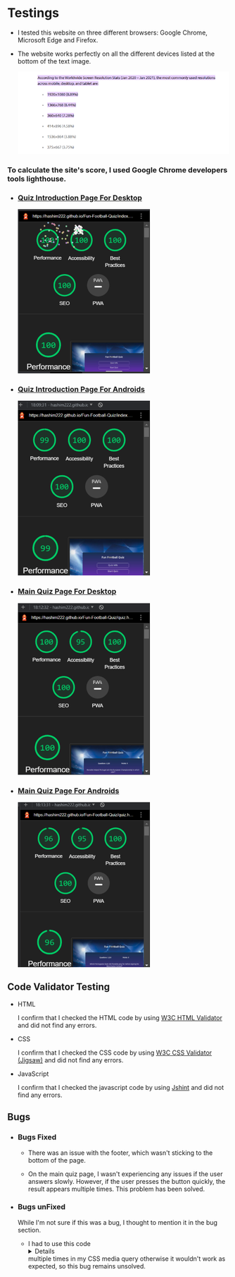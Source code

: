 # Testings


* I tested this website on three different browsers: Google Chrome, Microsoft Edge and Firefox.
* The website works perfectly on all the different devices listed at the bottom of the text image.

  ![this image shows that this website works on which devices](assets/images/Readme-Images/devices-resolutions.png)
  
### To calculate the site's score, I used Google Chrome developers tools lighthouse.

   * ### [Quiz Introduction Page For Desktop](assets/images/Readme-Images/desktop-quiz-info.png) 

     ![image for desktop quiz information page](assets/images/Readme-Images/desktop-quiz-info.png)

   * ### [Quiz Introduction Page For Androids](assets/images/Readme-Images/mobile-quiz-info.png) 

     ![image for android quiz information page](assets/images/Readme-Images/mobile-quiz-info.png)

   * ### [Main Quiz Page For Desktop](assets/images/Readme-Images/desktop-quiz-main.png) 

     ![image for desktop main quiz page](assets/images/Readme-Images/desktop-quiz-main.png)

   * ### [Main Quiz Page For Androids](assets/images/Readme-Images/mobile-quiz-main.png) 

     ![image for android main quiz page](assets/images/Readme-Images/mobile-quiz-main.png)

## Code Validator Testing
 * HTML 

    I confirm that I checked the HTML code by using [W3C HTML Validator](https://validator.w3.org/#validate_by_input) and did not find any errors.    

 * CSS 

    I confirm that I checked the CSS code by using [W3C CSS Validator (Jigsaw)](https://jigsaw.w3.org/css-validator/#validate_by_input) and did not find any errors. 

* JavaScript

   I confirm that I checked the javascript code by using [Jshint](https://jshint.com/) and did not find any errors.
   
 ## Bugs
 
* ### Bugs Fixed
 
   * There was an issue with the footer, which wasn't sticking to the bottom of the page.

   * On the main quiz page, I wasn't experiencing any issues if the user answers slowly. However, if the user presses the button quickly, the result appears multiple times. This problem has been solved.

* ### Bugs unFixed
    While I'm not sure if this was a bug, I thought to mention it in the bug section.
   * I had to use this code <details>[display: block;
    margin-left: auto;
    margin-right: auto;
    text-align: center;
  }
  input[type="submit"] {
    cursor: pointer;
    border-radius: 15px;
  }
  ]</details>
multiple times in my CSS media query otherwise it wouldn't work as expected, so this bug remains unsolved.


